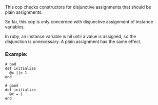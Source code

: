 This cop checks constructors for disjunctive assignments that should
be plain assignments.

So far, this cop is only concerned with disjunctive assignment of
instance variables.

In ruby, an instance variable is nil until a value is assigned, so the
disjunction is unnecessary. A plain assignment has the same effect.

### Example:
    # bad
    def initialize
      @x ||= 1
    end

    # good
    def initialize
      @x = 1
    end